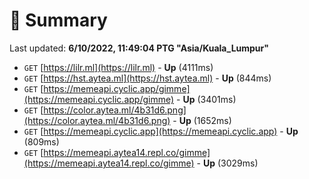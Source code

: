 # 📖 Summary
Last updated: **6/10/2022, 11:49:04 PTG "Asia/Kuala_Lumpur"**

- `GET` [https://lilr.ml](https://lilr.ml) - **Up** (4111ms)
- `GET` [https://hst.aytea.ml](https://hst.aytea.ml) - **Up** (844ms)
- `GET` [https://memeapi.cyclic.app/gimme](https://memeapi.cyclic.app/gimme) - **Up** (3401ms)
- `GET` [https://color.aytea.ml/4b31d6.png](https://color.aytea.ml/4b31d6.png) - **Up** (1652ms)
- `GET` [https://memeapi.cyclic.app](https://memeapi.cyclic.app) - **Up** (809ms)
- `GET` [https://memeapi.aytea14.repl.co/gimme](https://memeapi.aytea14.repl.co/gimme) - **Up** (3029ms)
